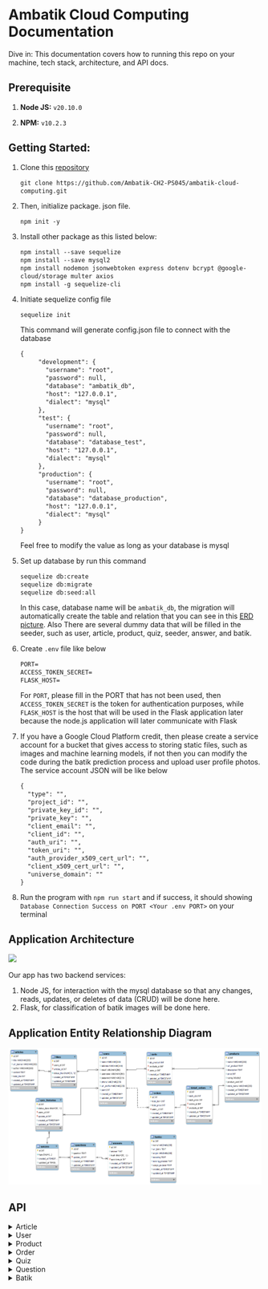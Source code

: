 # Ambatik Cloud Computing Documentation
Dive in: This documentation covers how to running this repo on your machine, tech stack, architecture, and API docs.

## Prerequisite

1. **Node JS:** `v20.10.0`

2. **NPM:** `v10.2.3`

## Getting Started:

1. Clone this [repository](https://github.com/Ambatik-CH2-PS045/ambatik-cloud-computing.git)
   
   ```
   git clone https://github.com/Ambatik-CH2-PS045/ambatik-cloud-computing.git
   ```
2. Then, initialize package. json file.
   ```
   npm init -y
   ```
3. Install other package as this listed below:
   ```
   npm install --save sequelize
   npm install --save mysql2
   npm install nodemon jsonwebtoken express dotenv bcrypt @google-cloud/storage multer axios
   npm install -g sequelize-cli
   ```
4. Initiate sequelize config file
   ```
   sequelize init
   ```
   This command will generate config.json file to connect with the database
   ```
   {
        "development": {
          "username": "root",
          "password": null,
          "database": "ambatik_db",
          "host": "127.0.0.1",
          "dialect": "mysql"
        },
        "test": {
          "username": "root",
          "password": null,
          "database": "database_test",
          "host": "127.0.0.1",
          "dialect": "mysql"
        },
        "production": {
          "username": "root",
          "password": null,
          "database": "database_production",
          "host": "127.0.0.1",
          "dialect": "mysql"
        }
   }

   ```
   Feel free to modify the value as long as your database is mysql
   
4. Set up database by run this command
   ```
   sequelize db:create
   sequelize db:migrate
   sequelize db:seed:all
   ```
   In this case, database name will be `ambatik_db`, the migration will automatically create the table and relation that you can see in this [ERD picture](https://github.com/Ambatik-CH2-PS045/ambatik-cloud-computing?tab=readme-ov-file#application-entity-relationship-diagram). Also There are several dummy data        that will be        filled in the seeder, such as user, article, product, quiz, seeder, answer, and    batik.

6. Create `.env` file like below
   ```
   PORT=
   ACCESS_TOKEN_SECRET=
   FLASK_HOST=
   ```
   For `PORT`, please fill in the PORT that has not been used, then `ACCESS_TOKEN_SECRET` is the token for authentication purposes, while `FLASK_HOST` is the host that will be used in the Flask application later    
   because the node.js application will later communicate with Flask

7. If you have a Google Cloud Platform credit, then please create a service account for a bucket that gives access to storing static files, such as images and machine learning models, if not then you can modify the code during the batik     prediction process and upload user profile photos. The service account JSON will be like below
   ```
   {
     "type": "",
     "project_id": "",
     "private_key_id": "",
     "private_key": "",
     "client_email": "",
     "client_id": "",
     "auth_uri": "",
     "token_uri": "",
     "auth_provider_x509_cert_url": "",
     "client_x509_cert_url": "",
     "universe_domain": ""
   }

   ```
8. Run the program with `npm run start` and if success, it should showing `Database Connection Success on PORT <Your .env PORT>` on your terminal

## Application Architecture
[ ![](https://github.com/Ambatik-CH2-PS045/ambatik-cloud-computing/blob/main/assets/application_architecture.jpg) ](https://github.com/Ambatik-CH2-PS045/ambatik-cloud-computing/blob/main/assets/application_architecture.jpg)

Our app has two backend services:
1. Node JS, for interaction with the mysql database so that any changes, reads, updates, or deletes of data (CRUD) will be done here.
2. Flask, for classification of batik images will be done here.

## Application Entity Relationship Diagram
[ ![](https://github.com/Ambatik-CH2-PS045/ambatik-cloud-computing/blob/main/assets/ERD_Ambatik.png) ](https://github.com/Ambatik-CH2-PS045/ambatik-cloud-computing/blob/main/assets/ERD_Ambatik.png)

## API
<details>
  <summary>Article</summary>
  
## Get all articles

  ```http
GET /article
```

**Parameters:**

| Parameter | Type | Description |
|---|---|---|
| `-` | `-` | `-` |

**Responses:**

```JSON
 {
    "error": false,
    "message": "Get all article success",
    "data": [
        {
            "id": 1,
            "title": "Istana Berbatik, Jokowi Pakai Batik Parang yang Biasa Dikenakan Raja",
            "url_banner": "https://storage.googleapis.com/ambatik_bucket/artikel_banner/artikel1.png",
            "author": "Devi Puspitasari - detikNews",
            "content": "Jakarta - Presiden Joko Widodo (Jokowi) hadiri acara Istana Berbatik di depan Istana Merdeka, Jalan Medan Merdeka Utara, Jakarta Pusat. Presiden Jokowi mengenakan batik coklat dengan motif Parang Barong yang biasa dikenakan raja. \n\nBerdasarkan keterangan dari Biro Pers Sekretariat Presiden, Minggu (1/10/2023), nama motif yang dipakai Presiden Jokowi adalah Batik Parang Barong Seling Kembang atau lengkapnya Parang Barong Seling Kembang Udan Riris. \n\nMotif batik yang dipakai oleh Jokowi memiliki makna, Motif Parang atau Memerangi. Motif itu memiliki makna seorang pemimpin harus berani bersikap tegas memerangi ketidak benaran yang ada. Motif batik Parang biasa dikenakan oleh Para Raja. \n\nKemudian, motif Udan Riris. Motif Hujan Gerimis memberikan kesejukan di tengah kondisi yang gersang/kering. Sementara itu, Ibu Negara Iriana Jokowi mengenakan kain batik motif truntum sebagai atasan, dan motif parang sebagai bawahan.",
            "total_like": 0,
            "createdAt": "2023-12-21T03:22:05.000Z",
            "updatedAt": "2023-12-21T03:22:05.000Z"
        },
        {
            "id": 2,
            "title": "Jokowi: Kita Harus Berani Perkenalkan Batik ke Acara Internasional",
            "url_banner": "https://storage.googleapis.com/ambatik_bucket/artikel_banner/artikel2.png",
            "author": "Yodie Hardiyan - Bisnis.com",
            "content": "Bisnis.com, JAKARTA--- Presiden Joko Widodo menyatakan masyarakat Indonesia harus berani memperkenalkan batik ke acara-acara internasional. Pernyataan itu disampaikan oleh Jokowi dalam acara peringatan Hari Batik Nasional ke-10 di Puro Mangkunegaran, Kota Surakarta, Rabu, (2/10/2019). \n\n“Kita juga harus berani memperkenalkan batik ke acara-acara internasional dan menjadikan batik sebagai duta budaya Indonesia pada masyarakat dunia,” tuturnya. Dalam kesempatan itu, Jokowi bercerita pertemuannya dengan mantan Perdana Menteri Australia, Malcolm Turnbull, beberapa waktu lalu. Saat itu, Turnbull datang dengan mengenakan batik yang telah disiapkan oleh Ibu Negara Iriana. Presiden mengaku dibuat pangling dengan penampilan Turnbull itu. “Saya pangling karena batiknya bagus sehingga betul-betul mengubah (gambaran) bahwa beliau bukan dari Australia, kelihatan dari Solo,” ucapnya. \n\nPresiden juga sangat senang mendengar bahwa pelajaran soal batik diberikan dalam muatan lokal di sejumlah sekolah. Saat Presiden menanyakan hal tersebut kepada salah satu pelajar SMK yang hadir dalam acara tersebut, pelajar itu menyampaikan bahwa pelajaran membatik diberikan di sekolah sebanyak tiga kali dalam seminggu. “Saya kira tiga kali sudah lebih dari cukup asal komitmen itu kita pegang terus sehingga komitmen untuk menjaga pengakuan Unesco yang menetapkan batik menjadi warisan kemanusiaan untuk budaya lisan dan nonbendawi betul-betul terus akan bisa kita pegang,” ujarnya.",
            "total_like": 0,
            "createdAt": "2023-12-21T03:22:05.000Z",
            "updatedAt": "2023-12-21T03:22:05.000Z"
        },

     ]
}
```

## Get liked article

  ```http
GET /article/like/:id (require bearer token)
```

**Parameters:**

| Parameter | Type | Description |
|---|---|---|
| `id` | `Integer` | required |

**Responses:**

```JSON
{
    "error": false,
    "message": "Get all liked article success",
    "data": [
        {
            "id": 1,
            "title": "Istana Berbatik, Jokowi Pakai Batik Parang yang Biasa Dikenakan Raja",
            "url_banner": "https://storage.googleapis.com/ambatik_bucket/artikel_banner/artikel1.png",
            "author": "Devi Puspitasari - detikNews",
            "content": "Jakarta - Presiden Joko Widodo (Jokowi) hadiri acara Istana Berbatik di depan Istana Merdeka, Jalan Medan Merdeka Utara, Jakarta Pusat. Presiden Jokowi mengenakan batik coklat dengan motif Parang Barong yang biasa dikenakan raja. \n\nBerdasarkan keterangan dari Biro Pers Sekretariat Presiden, Minggu (1/10/2023), nama motif yang dipakai Presiden Jokowi adalah Batik Parang Barong Seling Kembang atau lengkapnya Parang Barong Seling Kembang Udan Riris. \n\nMotif batik yang dipakai oleh Jokowi memiliki makna, Motif Parang atau Memerangi. Motif itu memiliki makna seorang pemimpin harus berani bersikap tegas memerangi ketidak benaran yang ada. Motif batik Parang biasa dikenakan oleh Para Raja. \n\nKemudian, motif Udan Riris. Motif Hujan Gerimis memberikan kesejukan di tengah kondisi yang gersang/kering. Sementara itu, Ibu Negara Iriana Jokowi mengenakan kain batik motif truntum sebagai atasan, dan motif parang sebagai bawahan.",
            "total_like": 1,
            "likes": [
                {
                    "id": 2,
                    "status_like": "1"
                }
            ]
        }
    ]
}
```

## Get article detail

  ```http
GET /article/details/:id/?userid
```

**Parameters:**

| Parameter | Type | Description |
|---|---|---|
| `id` | `Integer` | `Required` |
| `userid` | `Integer` | `Optional` |

**Responses:**

```JSON
{
    "error": false,
    "liked": false,
    "message": "Get detail article success with like status",
    "data": {
        "id": 1,
        "title": "Istana Berbatik, Jokowi Pakai Batik Parang yang Biasa Dikenakan Raja",
        "url_banner": "https://storage.googleapis.com/ambatik_bucket/artikel_banner/artikel1.png",
        "author": "Devi Puspitasari - detikNews",
        "content": "Jakarta - Presiden Joko Widodo (Jokowi) hadiri acara Istana Berbatik di depan Istana Merdeka, Jalan Medan Merdeka Utara, Jakarta Pusat. Presiden Jokowi mengenakan batik coklat dengan motif Parang Barong yang biasa dikenakan raja. \n\nBerdasarkan keterangan dari Biro Pers Sekretariat Presiden, Minggu (1/10/2023), nama motif yang dipakai Presiden Jokowi adalah Batik Parang Barong Seling Kembang atau lengkapnya Parang Barong Seling Kembang Udan Riris. \n\nMotif batik yang dipakai oleh Jokowi memiliki makna, Motif Parang atau Memerangi. Motif itu memiliki makna seorang pemimpin harus berani bersikap tegas memerangi ketidak benaran yang ada. Motif batik Parang biasa dikenakan oleh Para Raja. \n\nKemudian, motif Udan Riris. Motif Hujan Gerimis memberikan kesejukan di tengah kondisi yang gersang/kering. Sementara itu, Ibu Negara Iriana Jokowi mengenakan kain batik motif truntum sebagai atasan, dan motif parang sebagai bawahan.",
        "total_like": 1,
        "likes": []
    }
}
```

## Like or unlike article

  ```http
POST /article/like (require bearer token)
```

**Parameters:**

| Parameter | Type | Description |
|---|---|---|
| `-` | `-` | `-` |

**Request Body:**

```JSON
{
    "userId": 1,
    "articleId": 1
}
```

**Responses:**

Like
```JSON
{
    "error": false,
    "liked": true,
    "message": "Success like first time"
}
```


Unlike
```JSON
{
    "error": false,
    "liked": true,
    "message": "Success like first time"
}
```
</details>




<details>
  <summary>User</summary>
  
## User register

    ```http
POST /users/register
```
**Parameters:**

| Parameter | Type | Description |
|---|---|---|
| `-` | `-` | `-` |

**Request Body:**

```JSON
{
    "name": "Jean Doe",
    "email": "jeandoe@gmail.com",
    "username": "jeandoe",
    "password": "jeandoe123",
    "phone": "081234567890"
}
```

**Responses:**
<br>
Success register
```JSON
{
    "error": false,
    "message": "Success register"
}
```

Account already exist
```JSON
{
    "error": true,
    "message": "Username or email already registered yet"
}
```
<<<<<<< HEAD

## User login

    ```http
POST /users/login
=======
 ## User login
 ```http
POST /users/register
>>>>>>> 09a4d6d3eb68269e845b22ef2e3584531e51e99a
```
**Parameters:**

| Parameter | Type | Description |
|---|---|---|
| `-` | `-` | `-` |

**Request Body:**

```JSON
{
<<<<<<< HEAD
    "error": true,
    "message": "Please regist first"
=======
    "username": "johndoe",
    "password": "john123"
>>>>>>> 09a4d6d3eb68269e845b22ef2e3584531e51e99a
}
```

**Responses:**
<br>
Account not registered
```JSON
{
    "error": true,
    "message": "Please regist first"
}
```

Success login
```JSON
{
    "error": false,
    "message": "Login success",
    "data": {
        "id": 1,
        "accessToken": "eyJhbGciOiJIUzI1NiIsInR5cCI6IkpXVCJ9.eyJ1c2VybmFtZSI6ImpvaG5kb2UiLCJpYXQiOjE3MDMxNDg3Njd9.MH67wX73tS-Nz-Y1qZC8jWgqFdQQUrOXUDg0Sl0H4kk"
    }
}
```

## Get user details


  ```http
GET /users/details/:userid
```
**Parameters:**

| Parameter | Type | Description |
|---|---|---|
| `userid` | `integer` | `required` |

**Responses:**

```JSON
{
    "error": false,
    "message": "Get user details",
    "data": {
        "name": "john",
        "address": "Jakarta",
        "email": "john@example.com",
        "username": "johndoe",
        "phone": "08123456789",
        "url_profile": "https://static9.depositphotos.com/1074452/1184/i/450/depositphotos_11843630-stock-photo-jpg-key-shows-image-format.jpg",
        "point": 0
    }
}
```

## Change photo profile
  ```http
POST /users/upload
```
**Request Form Data:**

| Key | Type | Value |
|---|---|---|
| `file` | `file` | `file-name-example.jpg` |
| `userid` | `text` | `1` |

**Responses:**

```JSON
{
    "error": false,
    "uploaded": true,
    "message": "Success upload photo profile",
    "url": "https://storage.googleapis.com/ambatik_bucket/user_photo/21-12-2023-8-43-44Python-logo-notext.svg.png"
}
```

## Edit user profile
  ```http
POST /users/update/:userid (require bearer token)
```

**Request Body:**

```JSON
{
    "address": "Jakarta Selatan",
    "phone": "123456789011"
}
```

**Responses:**

```JSON
{
    "message": "Update profile success",
    "data": {
        "id": 3,
        "name": "Gek Ari",
        "address": "Jakarta Selatan",
        "email": "gekari420@gmail.com",
        "username": "gekari",
        "password": "$2b$10$13TjO0k5jZkI7x04FODypOdh.bh4hi7Pb6bXsC/i7Dk1oNuE1iQby",
        "phone": "123456789011",
        "url_profile": "https://storage.googleapis.com/ambatik_bucket/user_photo/21-12-2023-8-43-44Python-logo-notext.svg.png",
        "createdAt": "2023-12-21T05:52:36.000Z",
        "updatedAt": "2023-12-21T09:02:33.852Z"
    }
}
```

</details>

<details>
  <summary>Product</summary>

## Get all products

  ```http
GET /product
```

**Parameters:**

| Parameter | Type | Description |
|---|---|---|
| `-` | `-` | `-` |

**Responses:**

```JSON
{
    "error": false,
    "message": "Get all product success",
    "data": [
        {
            "id": 1,
            "name": "KAIN BATIK TULIS ASLI BAKARAN PATI",
            "url_product": "https://storage.googleapis.com/ambatik_bucket/produk_photo/produk1.png",
            "price": 135000,
            "rating": 4.9,
            "product_sold": 214,
            "store_name": "Deny Batik"
        },
        {
            "id": 2,
            "name": "Hadinata Batik Pria Kemeja Panjang Furing Semi Sutra Zafeer Zahra",
            "url_product": "https://storage.googleapis.com/ambatik_bucket/produk_photo/produk2.png",
            "price": 419000,
            "rating": 4.9,
            "product_sold": 264,
            "store_name": "Hadinata Batik Official Shop"
        },

    ]
}
```

## Get detail product

```http
GET /product/details/:productid 
```

**Parameters:**

| Parameter | Type | Description |
|---|---|---|
| `productid` | `Integer` | required |

**Responses:**

```JSON
{
    "error": false,
    "message": "Get detail Product success",
    "data": {
        "id": 1,
        "name": "KAIN BATIK TULIS ASLI BAKARAN PATI",
        "url_product": "https://storage.googleapis.com/ambatik_bucket/produk_photo/produk1.png",
        "description": "BATIK TULIS ASLI \nBatik Tulis Khas Bakaran Juwana Pati \nMohon Tanyakan Stok Sebelum Order \nBahan : Katun Prima \nUkuran : -+215x115",
        "price": 135000,
        "product_sold": 214,
        "store_name": "Deny Batik"
    }
}
```

## Get all product in cart 

  ```http
GET /product/cart/:userid (require bearer token)
```
**Parameters:**

| Parameter | Type | Description |
|---|---|---|
| `userid` | `Integer` | required |

**Responses:**

```JSON
{
    "error": false,
    "emptyCart": false,
    "message": "Get all product in cart success",
    "totalQty": 3,
    "grandTotal": 1125000,
    "data": [
        {
            "id": 1,
            "name": "KAIN BATIK TULIS ASLI BAKARAN PATI",
            "url_product": "https://storage.googleapis.com/ambatik_bucket/produk_photo/produk1.png",
            "price": 135000,
            "store_name": "Deny Batik",
            "total_qty": "1",
            "total_price": "135000"
        },
        {
            "id": 4,
            "name": "Laskala Batik Premium Slimfit Sandro 2.0 K08A331",
            "url_product": "https://storage.googleapis.com/ambatik_bucket/produk_photo/produk4.png",
            "price": 495000,
            "store_name": "Laskala Batik Official Shop",
            "total_qty": "2",
            "total_price": "990000"
        }
    ]
}
```

## Add / reduce product to cart

```http
POST /product/cart
```
**Request Body:**
<br>Add Product</br>

```JSON
{
    "userId": 1,
    "productId": 1,
    "command": "add"
}
```
<br>Reduce Product</br>

```JSON
{
    "userId": 1,
    "productId": 1,
    "command": "reduce"
}
```

**Responses:**
<br></br>

Success add product for the first time
```JSON
{
    "error": false,
    "firstTimeAdded": true,
    "message": "Added product for the first time into cart"
}
```
Success increment product by 1
```JSON
{
    "error": false,
    "firstTimeAdded": true,
    "message": "Added product for the first time into cart"
}
```
Success delete product from cart
```JSON
{
    "error": false,
    "reduce": true,
    "message": "Delete one product in cart"
}
```
Success decrement product by 1
```JSON
{
    "error": false,
    "reduce": true,
    "message": "Product already in cart, decrement qty product"
}
```
</details>

<details>
  <summary>Order</summary>

## Get all order by specified user id

  ```http
GET /order/:userid
```

**Parameters:**

| Parameter | Type | Description |
|---|---|---|
| `userid` | `Integer` | `required` |

**Responses:**
<br></br>

Success get all order by userid
```JSON
{
    "error": false,
    "availableOrder": true,
    "message": "Get all order success",
    "data": [
        {
            "id": 4,
            "total_item": 1,
            "total_price": 419000,
            "createdAt": "2023-12-21T05:43:14.000Z",
            "other_item": 0,
            "product.id": 2,
            "product.name": "Hadinata Batik Pria Kemeja Panjang Furing Semi Sutra Zafeer Zahra",
            "product.url_product": "https://storage.googleapis.com/ambatik_bucket/produk_photo/produk2.png"
        },
        {
            "id": 3,
            "total_item": 1,
            "total_price": 135000,
            "createdAt": "2023-12-21T04:21:31.000Z",
            "other_item": 0,
            "product.id": 1,
            "product.name": "KAIN BATIK TULIS ASLI BAKARAN PATI",
            "product.url_product": "https://storage.googleapis.com/ambatik_bucket/produk_photo/produk1.png"
        },
        {
            "id": 2,
            "total_item": 2,
            "total_price": 270000,
            "createdAt": "2023-12-21T03:30:01.000Z",
            "other_item": 0,
            "product.id": 1,
            "product.name": "KAIN BATIK TULIS ASLI BAKARAN PATI",
            "product.url_product": "https://storage.googleapis.com/ambatik_bucket/produk_photo/produk1.png"
        },
        {
            "id": 1,
            "total_item": 9,
            "total_price": 2037000,
            "createdAt": "2023-12-21T03:28:59.000Z",
            "other_item": 2,
            "product.id": 3,
            "product.name": "KAIN BATIK TULIS ASLI BAKARAN PATI",
            "product.url_product": "https://storage.googleapis.com/ambatik_bucket/produk_photo/produk3.png"
        }
    ]
}
```

## Get order details

  ```http
GET /order/details/:id/:userid
```

**Parameters:**

| Parameter | Type | Description |
|---|---|---|
| `id` | `Integer` | `required` |
| `userid` | `Integer` | `required` |

**Response**

```JSON
{
    "error": false,
    "message": "Get detail detail order",
    "data": [
        {
            "id": 1,
            "total_item": 9,
            "total_price": 2037000,
            "products": [
                {
                    "name": "KAIN BATIK TULIS ASLI BAKARAN PATI",
                    "url_product": "https://storage.googleapis.com/ambatik_bucket/produk_photo/produk1.png",
                    "price": 135000,
                    "store_name": "Deny Batik",
                    "detail_order": {
                        "each_qty": 4
                    }
                },
                {
                    "name": "Hadinata Batik Pria Kemeja Panjang Furing Semi Sutra Zafeer Zahra",
                    "url_product": "https://storage.googleapis.com/ambatik_bucket/produk_photo/produk2.png",
                    "price": 419000,
                    "store_name": "Hadinata Batik Official Shop",
                    "detail_order": {
                        "each_qty": 3
                    }
                },
                {
                    "name": "Batik Pria WAYANG SOGAN Full Furing Bahan Katun Halus High Quality",
                    "url_product": "https://storage.googleapis.com/ambatik_bucket/produk_photo/produk3.png",
                    "price": 120000,
                    "store_name": "Batik Dewa Ruci",
                    "detail_order": {
                        "each_qty": 2
                    }
                }
            ]
        }
    ]
}
```

## Checkout

  ```http
POST /article/like (require bearer token)
```

**Request Body:**

```JSON
{
    "totalqty": 1,
    "grandtotal": 935000,
    "userId": 1,
    "eachqtys": [1],
    "eachprices": [935000],
    "productIds": [1]
}
```

**Response**

Checkout
```JSON
{
    "error": false,
    "checkout": true,
    "message": "Successfully checkout product & remove product from cart"
}
```
</details>

<details>
  <summary>Quiz</summary>
  
  ## Get all quiz module

  ```http
GET /quiz/list/:userid
```

**Parameters:**
| Parameter | Type | Description |
|---|---|---|
| `userid` | `Integer` | `optional` |

**Responses:**

```JSON
{
    "error": false,
    "message": "Get all quiz type",
    "data": [
        {
            "id": 1,
            "type": "Quiz 1",
            "quiz_histories": []
        },
        {
            "id": 2,
            "type": "Quiz 2",
            "quiz_histories": []
        },
        {
            "id": 3,
            "type": "Quiz 3",
            "quiz_histories": []
        }
    ]
}
```

 ## Get quiz leaderboard

 ```http
 GET /quiz/leaderboard
 ```

**Parameters:**

| Parameter | Type | Description |
|---|---|---|
| `-` | `-` | `-` |

**Responses:**

```JSON
{
    "error": false,
    "message": "Get user leaderboard",
    "data": [
        {
            "name": "Austin Lieandro",
            "point": 200,
            "url_profile": "https://storage.googleapis.com/ambatik_bucket/user_photo/21-12-2023-3-23-40IMG_20231221_111712-1703132232312_7691825550391038764.jpg"
        },
        {
            "name": "adam",
            "point": 200,
            "url_profile": "https://storage.googleapis.com/ambatik_bucket/user_photo/default-photo-profile.png"
        },
        {
            "name": "Gek Ari",
            "point": 100,
            "url_profile": "https://storage.googleapis.com/ambatik_bucket/user_photo/21-12-2023-8-43-44Python-logo-notext.svg.png"
        },
        {
            "name": "john",
            "point": 0,
            "url_profile": "https://static9.depositphotos.com/1074452/1184/i/450/depositphotos_11843630-stock-photo-jpg-key-shows-image-format.jpg"
        },
    ]
}
```
## Submit quiz

```http
POST /quiz/submit
```

**Request Body:**

```JSON
{
    "userid": 1,
    "quizid": 1,
    "questionIds": [1,2,3,4,5],
    "answerIds": [2,7,10,14,19]
}
```

**Responses:**

```JSON
{
    "error": false,
    "message": "Submitted quiz and get result",
    "data": [
        {
            "summary": {
                "firstAttempt": true,
                "previousHighest": null,
                "totalCorrect": 5,
                "totalWrong": 0,
                "accumulatePoint": 500
            }
        }
    ]
}
```

</details>

<details>
  <summary>Question</summary>
  
  ## Get question based on quiz module

  ```http
GET /quiz/:quizId/question/:questionid
```

**Parameters:**

| Parameter | Type | Description |
|---|---|---|
| `quizid` | `Integer` | `required` |
| `questionid` | `Integer` | `required` |

**Responses:**

```JSON
{
    "error": false,
    "message": "Get question",
    "data": {
        "id": 1,
        "question": "Batik ini berasal dari Daerah Istimewa Yogyakarta, makna batik ini ialah cinta yang tumbuh kembali. Batik ini biasanya dipakai oleh orang tua pengantin pada hari pernikahan. Batik yang dimaksud adalah ….",
        "answers": [
            {
                "id": 1,
                "answer": "Batik Tambal",
                "questionId": 1
            },
            {
                "id": 2,
                "answer": "Batik Truntum",
                "questionId": 1
            },
            {
                "id": 3,
                "answer": "Batik Sogan",
                "questionId": 1
            },
            {
                "id": 4,
                "answer": "Batik Simbut",
                "questionId": 1
            }
        ]
    }
}
```



</details>

<details>
  <summary>Batik</summary>

  ## Get question based on quiz module

```http
GET /batik/
```  

**Parameters:**

| Parameter | Type | Description |
|---|---|---|
| `-` | `-` | `-` |

**Responses:**
```JSON
{
    "error": false,
    "message": "Get all batik success",
    "data": [
        {
            "id": 1,
            "name": "Batik Truntum",
            "url_batik": "https://storage.googleapis.com/ambatik_bucket/batik_photo/1_truntum.jpg",
            "origin": "Daerah Istimewa Yogyakarta"
        },
        {
            "id": 2,
            "name": "Batik Tambal",
            "url_batik": "https://storage.googleapis.com/ambatik_bucket/batik_photo/2_tambal.jpg",
            "origin": "Daerah Istimewa Yogyakarta"
        },
        {
            "id": 3,
            "name": "Batik Sogan",
            "url_batik": "https://storage.googleapis.com/ambatik_bucket/batik_photo/3_sogan.jpg",
            "origin": "Yogyakarta dan Solo"
        },
    ]
}
```

## Get batik details

```http
GET /batik/:id
```

**Parameters:**

| Parameter | Type | Description |
|---|---|---|
| `id` | `Integer` | `Required` |

**Responses:**
```JSON
{
    "error": false,
    "message": "Get selected batik",
    "data": {
        "name": "Batik Sogan",
        "url_batik": "https://storage.googleapis.com/ambatik_bucket/batik_photo/3_sogan.jpg",
        "origin": "Yogyakarta dan Solo",
        "meaning": "Batik Sogan adalah salah satu jenis batik klasik. Nama Sogan diambil dari pohon soga yang digunakan dalam proses pembuatan batik ini. Batik Sogan sendiri berasal dari Yogyakarta dan Solo. Namun, kedua batiknya tidak mirip. Perbedaan batiknya terletak di warna. Umumnya batik Sogan Yogya berwarna coklat tua, hitam dan putih. Sementara batik Sogan Solo didominasi warna orange muda dan coklat.",
        "making_process": "- Pengkhetelan: Membuat pola atau motif batik pada kertas \n- Menyorek: Memindahkan pola dari kertas ke kain \n- Menyanting: Melekatkan malam atau jaringan pada kain untuk menjaga pola \n- Menembok: Menyusun kain yang telah diperkhet dan disanting dengan lain \n- Nyelup: Melakukan proses nyelup untuk menjaga pola pada kain \n- Pewarnaan: Menggunakan cara mbabar untuk memperawatkan bahan dengan lain selama proses pembatikan \n- Pembersihan: Menyaring dan membersihkan kain yang telah melalui proses pembatikan",
        "usage_purpose": "Dulunya, batik ini dipakai raja-raja di Jawa khususnya keraton kesultanan Solo. Namun, sekarang dapat dipakai oleh siapa saja, baik warga keraton maupun orang biasa."
    },
    "products": [
        {
            "id": 3,
            "name": "Batik Pria WAYANG SOGAN Full Furing Bahan Katun Halus High Quality",
            "url_product": "https://storage.googleapis.com/ambatik_bucket/produk_photo/produk3.png",
            "price": 120000,
            "rating": 4.7,
            "product_sold": 461,
            "store_name": "Batik Dewa Ruci"
        },
        {
            "id": 19,
            "name": "Aryadawi Batik Sogan Blouse",
            "url_product": "https://storage.googleapis.com/ambatik_bucket/produk_photo/produk24.png",
            "price": 369000,
            "rating": 4.8,
            "product_sold": 100,
            "store_name": "DhieVine Batik"
        },
        {
            "id": 28,
            "name": "Batik Sogan Solo Pria Lengan Panjang Katun Premium Lapis Furing Adem",
            "url_product": "https://storage.googleapis.com/ambatik_bucket/produk_photo/sogan_1.jpg",
            "price": 203500,
            "rating": 4.9,
            "product_sold": 250,
            "store_name": "Batik Fauzana"
        },
        {
            "id": 29,
            "name": "Baju Kemeja Lengan Panjang Batik Sogan Katun",
            "url_product": "https://storage.googleapis.com/ambatik_bucket/produk_photo/sogan_2.jpg",
            "price": 150000,
            "rating": 5,
            "product_sold": 7,
            "store_name": "My Ethnic Batik"
        },
        {
            "id": 30,
            "name": "Kemeja Batik Pria Lengan Panjang Naga Bulan Sogan By Batik Florist",
            "url_product": "https://storage.googleapis.com/ambatik_bucket/produk_photo/sogan_3.jpg",
            "price": 160000,
            "rating": 5,
            "product_sold": 7,
            "store_name": "Galeri Batik Ardev"
        }
    ]
}
```

## Prediction and upload batik

```http
POST /batik/predict
```

**Request Form Data:**

| Key | Type | Value |
|---|---|---|
| `file` | `file` | `file-name-example.jpg` |

**Responses:**

```JSON
{
    "error": false,
    "message": "Get prediction batik",
    "batikName": "pring sedapur",
    "accuracy": 91.72,
    "data": {
        "id": 6,
        "name": "Batik Pring Sedapur",
        "url_batik": "https://storage.googleapis.com/ambatik_bucket/batik_photo/6_pring_sedapur.jpg",
        "origin": "Sidomukti, Jawa Timur",
        "meaning": "Pring Sedapur merupakan motif batik yang terkenal unik dan indah. Pasalnya, motif batik khas Jawa Timur ini memadukan corak pohon bambu, dengan unsur-unsur alam. Menjadikan tanaman bambu sebagai objek utama, batik motif Pring Sedapur melambangkan persatuan dan kekuatan.",
        "making_process": "Untuk mengembangkan produk batik Pring Sedapur, dapat dilakukan dengan menciptakan inovasi motif-motif baru yang lebih menarik dan juga campur \nProses pembuatan batik pada umumnya melibatkan beberapa tahap, seperti membuat pola, menggambar pola pada kain, mengaplikasikan malam pada bagian-bagian tertentu pada kain, pewarnaan, dan pembersihan \nSetiap motif batik memiliki ciri khas dan teknik pembuatan yang berbeda-beda, tergantung pada daerah asal dan tradisi yang berkembang di masyarakat setempat",
        "usage_purpose": "Motif batik khas Jawa Timur ini memadukan corak pohon bambu, dengan unsur-unsur alam. Menjadikan tanaman bambu sebagai objek utama, batik motif Pring Sedapur melambangkan persatuan dan kekuatan. Dengan kata lain, motif batik ini mengajarkan manusia untuk hidup bersama dan rukun satu sama lain."
    },
    "products": [
        {
            "id": 37,
            "name": "Pring Sedapur - Kemeja Batik",
            "url_product": "https://storage.googleapis.com/ambatik_bucket/produk_photo/sekar_jagad_3.jpg",
            "price": 245000,
            "rating": 5,
            "product_sold": 30,
            "store_name": "Krishan Batik"
        },
        {
            "id": 38,
            "name": "Pring Sedapur - Kemeja Batik",
            "url_product": "https://storage.googleapis.com/ambatik_bucket/produk_photo/pring_sedapur_1.jpg",
            "price": 245000,
            "rating": 5,
            "product_sold": 30,
            "store_name": "Krishan Batik"
        },
        {
            "id": 39,
            "name": "Promo Undurjoyo - Blouse Batik Motif Pring Sedapur Murah",
            "url_product": "https://storage.googleapis.com/ambatik_bucket/produk_photo/pring_sedapur_2.jpg",
            "price": 118800,
            "rating": 4.5,
            "product_sold": 45,
            "store_name": "Malek Shop"
        }
    ]
}
```

## Personalization
```http
POST /batik/personalization
```

**Request Body:**
```JSON
{
    "userAnswers": [2,2,2]
}
```

**Responses:**
```JSON
{
    "error": false,
    "message": "Get selected batik",
    "data": [
        {
            "id": 3,
            "name": "Sogan",
            "url_image": "https://storage.googleapis.com/ambatik_bucket/batik_photo/3_sogan.jpg"
        },
        {
            "id": 9,
            "name": "Nitik",
            "url_image": "https://storage.googleapis.com/ambatik_bucket/batik_photo/9_nitik.jpg"
        },
        {
            "id": 12,
            "name": "Kawung",
            "url_image": "https://storage.googleapis.com/ambatik_bucket/batik_photo/12_kawung.png"
        }
    ]
}
```

</details>

